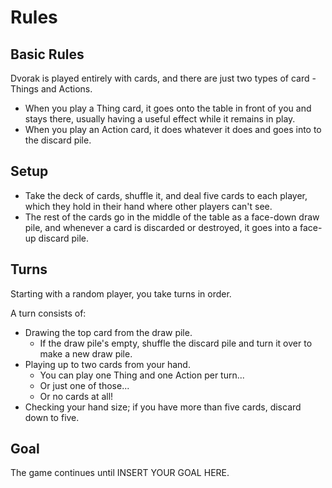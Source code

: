 # Rules

## Basic Rules

Dvorak is played entirely with cards, and there are just two types of card - Things and Actions.

 - When you play a Thing card, it goes onto the table in front of you and stays there, usually having a useful effect while it remains in play.
 - When you play an Action card, it does whatever it does and goes into to the discard pile.

## Setup

- Take the deck of cards, shuffle it, and deal five cards to each player, which they hold in their hand where other players can't see.
- The rest of the cards go in the middle of the table as a face-down draw pile, and whenever a card is discarded or destroyed, it goes into a face-up discard pile.

## Turns

Starting with a random player, you take turns in order.

A turn consists of:

- Drawing the top card from the draw pile.
  - If the draw pile's empty, shuffle the discard pile and turn it over to make a new draw pile.
- Playing up to two cards from your hand.
  - You can play one Thing and one Action per turn...
  - Or just one of those...
  - Or no cards at all!
- Checking your hand size; if you have more than five cards, discard down to five.

## Goal

The game continues until INSERT YOUR GOAL HERE.

